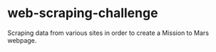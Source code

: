 # web-scraping-challenge
Scraping data from various sites in order to create a Mission to Mars webpage. 
